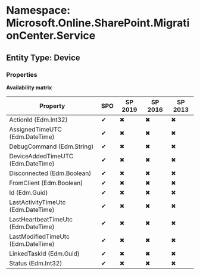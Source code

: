 # Namespace: Microsoft.Online.SharePoint.MigrationCenter.Service

## Entity Type: Device

### Properties

**Availability matrix**

Property | SPO | SP 2019 | SP 2016 | SP 2013
----------|-----|---------|---------|--------
ActionId (Edm.Int32) | ✔ | ✖ | ✖ | ✖
AssignedTimeUTC (Edm.DateTime) | ✔ | ✖ | ✖ | ✖
DebugCommand (Edm.String) | ✔ | ✖ | ✖ | ✖
DeviceAddedTimeUTC (Edm.DateTime) | ✔ | ✖ | ✖ | ✖
Disconnected (Edm.Boolean) | ✔ | ✖ | ✖ | ✖
FromClient (Edm.Boolean) | ✔ | ✖ | ✖ | ✖
Id (Edm.Guid) | ✔ | ✖ | ✖ | ✖
LastActivityTimeUtc (Edm.DateTime) | ✔ | ✖ | ✖ | ✖
LastHeartbeatTimeUtc (Edm.DateTime) | ✔ | ✖ | ✖ | ✖
LastModifiedTimeUtc (Edm.DateTime) | ✔ | ✖ | ✖ | ✖
LinkedTaskId (Edm.Guid) | ✔ | ✖ | ✖ | ✖
Status (Edm.Int32) | ✔ | ✖ | ✖ | ✖

